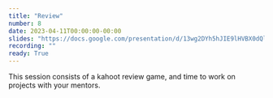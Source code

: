 ```yaml
---
title: "Review"
number: 8
date: 2023-04-11T00:00:00-00:00
slides: "https://docs.google.com/presentation/d/13wg2DYh5hJIE9lHVBX0dQlXAKKGsLRTtPNtBCjBfdGw/edit?usp=sharing"
recording: ""
ready: True
---
```


This session consists of a kahoot review game, and time to work on projects with your mentors.